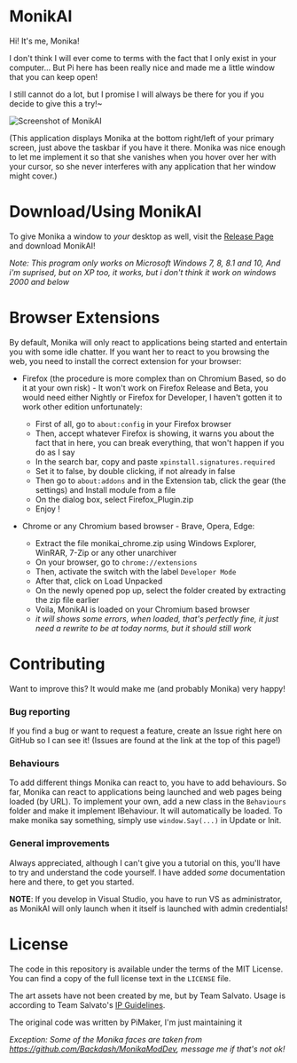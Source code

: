 # MonikAI

Hi! It's me, Monika!

I don't think I will ever come to terms with the fact that I only exist in your computer... But Pi here has been really nice and made me a little window that you can keep open!

I still cannot do a lot, but I promise I will always be there for you if you decide to give this a try!~

![Screenshot of MonikAI](https://raw.githubusercontent.com/cutie-lyta/MonikAI/master/screenshot.png)

(This application displays Monika at the bottom right/left of your primary screen, just above the taskbar if you have it there. Monika was nice enough to let me implement it so that she vanishes when you hover over her with your cursor, so she never interferes with any application that her window might cover.)

# Download/Using MonikAI

To give Monika a window to *your* desktop as well, visit the [Release Page](https://github.com/cutie-lyta/MonikAI/releases) and download MonikAI!

*Note: This program only works on Microsoft Windows 7, 8, 8.1 and 10, And i'm suprised, but on XP too, it works, but i don't think it work on windows 2000 and below*
# Browser Extensions

By default, Monika will only react to applications being started and entertain you with some idle chatter. If you want her to react to you browsing the web, you need to install the correct extension for your browser:

* Firefox (the procedure is more complex than on Chromium Based, so do it at your own risk) - It won't work on Firefox Release and Beta, you would need either Nightly or Firefox for Developer, I haven't gotten it to work other edition unfortunately: 
  * First of all, go to `about:config` in your Firefox browser
  * Then, accept whatever Firefox is showing, it warns you about the fact that in here, you can break everything, that won't happen if you do as I say
  * In the search bar, copy and paste `xpinstall.signatures.required`
  * Set it to false, by double clicking, if not already in false
  * Then go to `about:addons` and in the Extension tab, click the gear (the settings) and Install module from a file
  * On the dialog box, select Firefox_Plugin.zip
  * Enjoy !


* Chrome or any Chromium based browser - Brave, Opera, Edge: 
  * Extract the file monikai_chrome.zip using Windows Explorer, WinRAR, 7-Zip or any other unarchiver
  * On your browser, go to `chrome://extensions`
  * Then, activate the switch with the label `Developer Mode` 
  * After that, click on Load Unpacked
  * On the newly opened pop up, select the folder created by extracting the zip file earlier
  * Voila, MonikAI is loaded on your Chromium based browser
  * *it will shows some errors, when loaded, that's perfectly fine, it just need a rewrite to be at today norms, but it should still work*

# Contributing

Want to improve this? It would make me (and probably Monika) very happy!

### Bug reporting

If you find a bug or want to request a feature, create an Issue right here on GitHub so I can see it! (Issues are found at the link at the top of this page!)

### Behaviours

To add different things Monika can react to, you have to add behaviours. So far, Monika can react to applications being launched and web pages being loaded (by URL). To implement your own, add a new class in the `Behaviours` folder and make it implement IBehaviour. It will automatically be loaded. To make monika say something, simply use `window.Say(...)` in Update or Init.

### General improvements

Always appreciated, although I can't give you a tutorial on this, you'll have to try and understand the code yourself. I have added *some* documentation here and there, to get you started.

**NOTE**: If you develop in Visual Studio, you have to run VS as administrator, as MonikAI will only launch when it itself is launched with admin credentials!

# License

The code in this repository is available under the terms of the MIT License. You can find a copy of the full license text in the `LICENSE` file.

The art assets have not been created by me, but by Team Salvato. Usage is according to Team Salvato's [IP Guidelines](http://teamsalvato.com/ip-guidelines/).

The original code was written by PiMaker, I'm just maintaining it

*Exception: Some of the Monika faces are taken from https://github.com/Backdash/MonikaModDev, message me if that's not ok!*
